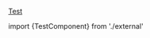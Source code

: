 [Test](./Test.md)

import {TestComponent} from './external'

<TestComponent name="123" value={456} xxx={78+9} />